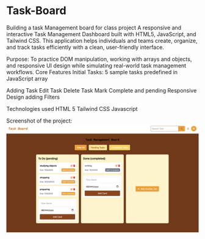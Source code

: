 # Task-Board
Building a task Management board  for class project
A responsive and interactive Task Management Dashboard built with HTML5, JavaScript, and Tailwind CSS. This application helps individuals and teams create, organize, and track tasks efficiently with a clean, user-friendly interface.

Purpose: To practice DOM manipulation, working with arrays and objects, and responsive UI design while simulating real-world task management workflows.
Core Features 
 Initial Tasks: 5 sample tasks predefined in JavaScript array

Adding Task
Edit Task
Delete Task
Mark Complete and pending
Responsive Design
adding Filters

Technologies used
HTML 5
Tailwind CSS
Javascript

Screenshot of the project:
![Task Board](https://github.com/Ritha20/Task-Board/blob/bea5f0f2fe2bafe94ce7838934e942d09c738ad0/Screenshot%202025-09-28%20at%2021.57.38.png)


